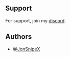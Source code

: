 ## Support

For support, join my [discord](https://discord.gg/driftzone).

## Authors

- [@JonSnipeX](https://github.com/jonsnipex)
